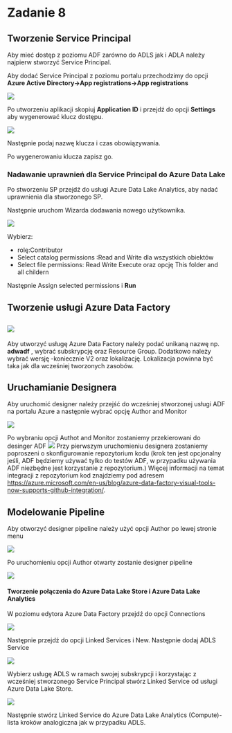 # Zadanie 8

## Tworzenie Service Principal

Aby mieć dostęp z poziomu ADF zarówno do ADLS jak i ADLA należy najpierw stworzyć Service Principal.

Aby dodać Service Principal z poziomu portalu przechodzimy do opcji **Azure Active Directory->App registrations->App registrations**

 

  ![](../Imgs/CreateNewSP.png)

Po utworzeniu aplikacji skopiuj **Application ID** i przejdź do opcji **Settings** aby wygenerować klucz dostępu.

![](../Imgs/SPKeys.png)

Następnie podaj nazwę klucza i czas obowiązywania. 

Po wygenerowaniu klucza zapisz go.

### Nadawanie uprawnień dla Service Principal do Azure Data Lake

Po stworzeniu SP przejdź do usługi Azure Data Lake Analytics, aby nadać uprawnienia dla stworzonego SP.

Następnie uruchom Wizarda dodawania nowego użytkownika.

![](../Imgs/ADLAUserWizard1.png)

Wybierz:

-  rolę:Contributor 
- Select catalog permissions :Read and Write dla wszystkich obiektów
- Select file permissions: Read Write Execute oraz opcję This folder and all childern

Następnie Assign selected permissions i **Run**

 

 

## Tworzenie usługi Azure Data Factory

## ![](../Imgs/CreateADF.png)

Aby utworzyć usługę Azure Data Factory należy podać unikaną nazwę np. **adwadf** , wybrać subskrypcję oraz Resource Group. Dodatkowo należy wybrać wersję -koniecznie V2 oraz lokalizację. Lokalizacja powinna być taka jak dla wcześniej tworzonych zasobów.

## Uruchamianie Designera

Aby uruchomić designer należy przejść do wcześniej stworzonej usługi ADF na portalu Azure a następnie wybrać opcję Author and Monitor

![](../Imgs/ADFRunDesinger.png)

Po wybraniu opcji Authot and Monitor zostaniemy przekierowani do desinger ADF
![](../Imgs/ADFDesigner.png)
Przy pierwszym uruchomieniu designera zostaniemy poproszeni o skonfigurowanie repozytorium kodu (krok ten jest opcjonalny jeśli, ADF będziemy używać tylko do testów ADF, w przypadku używania ADF niezbędne jest korzystanie z repozytorium.) Więcej informacji na temat integracji z repozytorium kod znajdziemy pod adresem https://azure.microsoft.com/en-us/blog/azure-data-factory-visual-tools-now-supports-github-integration/.

## Modelowanie Pipeline

Aby otworzyć designer pipeline należy użyć opcji Author po lewej stronie menu

![](../Imgs/ADFAuthor.png)

Po uruchomieniu opcji Author otwarty zostanie designer pipeline

![](../Imgs/ADFFlowDesigner.png)



#### Tworzenie połączenia do Azure Data Lake Store i Azure Data Lake Analytics

W poziomu edytora Azure Data Factory przejdź do opcji Connections

![](../Imgs/ADFConnections.png)

Następnie przejdź do opcji Linked Services i New. Następnie dodaj ADLS Service



![](../Imgs/ADFCreateADLSService.png)

Wybierz usługę ADLS w ramach swojej subskrypcji i korzystając z wcześniej stworzonego Service Principal stwórz Linked Service od usługi Azure Data Lake Store.

![](../Imgs/ADFCreateADLSServiceDetails.png)

Następnie stwórz Linked Service do Azure Data Lake Analytics (Compute)- lista kroków analogiczna jak w przypadku ADLS.